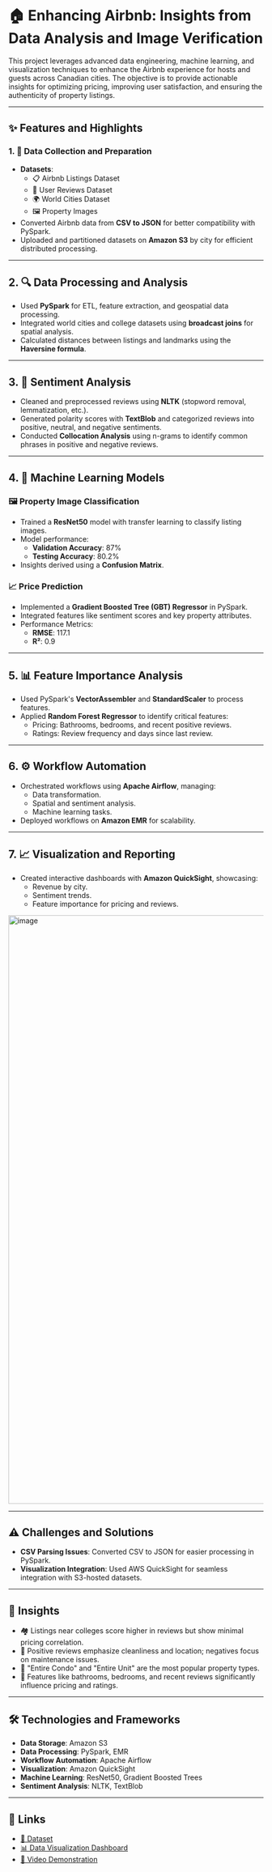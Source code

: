 # 🏠 Enhancing Airbnb: Insights from Data Analysis and Image Verification

This project leverages advanced data engineering, machine learning, and visualization techniques to enhance the Airbnb experience for hosts and guests across Canadian cities. The objective is to provide actionable insights for optimizing pricing, improving user satisfaction, and ensuring the authenticity of property listings.

---

## ✨ Features and Highlights

### 1. 📂 Data Collection and Preparation
- **Datasets**:
  - 📋 Airbnb Listings Dataset
  - 📝 User Reviews Dataset
  - 🌍 World Cities Dataset
  - 🖼️ Property Images
- Converted Airbnb data from **CSV to JSON** for better compatibility with PySpark.
- Uploaded and partitioned datasets on **Amazon S3** by city for efficient distributed processing.

---

## 2. 🔍 Data Processing and Analysis
- Used **PySpark** for ETL, feature extraction, and geospatial data processing.
- Integrated world cities and college datasets using **broadcast joins** for spatial analysis.
- Calculated distances between listings and landmarks using the **Haversine formula**.

---

## 3. 💬 Sentiment Analysis
- Cleaned and preprocessed reviews using **NLTK** (stopword removal, lemmatization, etc.).
- Generated polarity scores with **TextBlob** and categorized reviews into positive, neutral, and negative sentiments.
- Conducted **Collocation Analysis** using n-grams to identify common phrases in positive and negative reviews.

---

## 4. 🤖 Machine Learning Models

### 🖼️ Property Image Classification
- Trained a **ResNet50** model with transfer learning to classify listing images.
- Model performance:
  - **Validation Accuracy**: 87%
  - **Testing Accuracy**: 80.2%
- Insights derived using a **Confusion Matrix**.

### 📈 Price Prediction
- Implemented a **Gradient Boosted Tree (GBT) Regressor** in PySpark.
- Integrated features like sentiment scores and key property attributes.
- Performance Metrics:
  - **RMSE**: 117.1
  - **R²**: 0.9

---

## 5. 📊 Feature Importance Analysis
- Used PySpark's **VectorAssembler** and **StandardScaler** to process features.
- Applied **Random Forest Regressor** to identify critical features:
  - Pricing: Bathrooms, bedrooms, and recent positive reviews.
  - Ratings: Review frequency and days since last review.

---

## 6. ⚙️ Workflow Automation
- Orchestrated workflows using **Apache Airflow**, managing:
  - Data transformation.
  - Spatial and sentiment analysis.
  - Machine learning tasks.
- Deployed workflows on **Amazon EMR** for scalability.

---

## 7. 📈 Visualization and Reporting
- Created interactive dashboards with **Amazon QuickSight**, showcasing:
  - Revenue by city.
  - Sentiment trends.
  - Feature importance for pricing and reviews.
 <img width="1163" alt="image" src="https://github.com/user-attachments/assets/c6231c73-a786-4029-a1ec-d489f95e95ba">

---

## ⚠️ Challenges and Solutions
- **CSV Parsing Issues**: Converted CSV to JSON for easier processing in PySpark.
- **Visualization Integration**: Used AWS QuickSight for seamless integration with S3-hosted datasets.

---

## 📌 Insights
- 🏘️ Listings near colleges score higher in reviews but show minimal pricing correlation.
- 🧹 Positive reviews emphasize cleanliness and location; negatives focus on maintenance issues.
- 🏢 "Entire Condo" and "Entire Unit" are the most popular property types.
- 🛁 Features like bathrooms, bedrooms, and recent reviews significantly influence pricing and ratings.

---

## 🛠️ Technologies and Frameworks
- **Data Storage**: Amazon S3
- **Data Processing**: PySpark, EMR
- **Workflow Automation**: Apache Airflow
- **Visualization**: Amazon QuickSight
- **Machine Learning**: ResNet50, Gradient Boosted Trees
- **Sentiment Analysis**: NLTK, TextBlob

---

## 🔗 Links
- [📂 Dataset](https://drive.google.com/drive/folders/1hw1nZwLVfkTwQN4o-I-gxkZmoIyOkuxu)
- [📊 Data Visualization Dashboard](https://drive.google.com/file/d/1hqbqPbT5eJl5FfbzcG-brG2SWzaC6wDN/view?usp=sharing)
- [🎥 Video Demonstration](https://www.youtube.com/watch?v=q2HQEbPlqoE)
